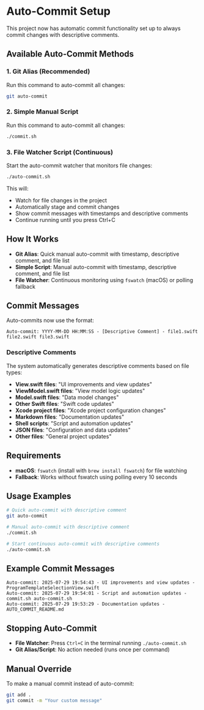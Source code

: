 # Auto-Commit Setup

This project now has automatic commit functionality set up to always commit changes with descriptive comments.

## Available Auto-Commit Methods

### 1. Git Alias (Recommended)
Run this command to auto-commit all changes:
```bash
git auto-commit
```

### 2. Simple Manual Script
Run this command to auto-commit all changes:
```bash
./commit.sh
```

### 3. File Watcher Script (Continuous)
Start the auto-commit watcher that monitors file changes:
```bash
./auto-commit.sh
```
This will:
- Watch for file changes in the project
- Automatically stage and commit changes
- Show commit messages with timestamps and descriptive comments
- Continue running until you press Ctrl+C

## How It Works

- **Git Alias**: Quick manual auto-commit with timestamp, descriptive comment, and file list
- **Simple Script**: Manual auto-commit with timestamp, descriptive comment, and file list
- **File Watcher**: Continuous monitoring using `fswatch` (macOS) or polling fallback

## Commit Messages

Auto-commits now use the format:
```
Auto-commit: YYYY-MM-DD HH:MM:SS - [Descriptive Comment] - file1.swift file2.swift file3.swift
```

### Descriptive Comments

The system automatically generates descriptive comments based on file types:

- **View.swift files**: "UI improvements and view updates"
- **ViewModel.swift files**: "View model logic updates"
- **Model.swift files**: "Data model changes"
- **Other Swift files**: "Swift code updates"
- **Xcode project files**: "Xcode project configuration changes"
- **Markdown files**: "Documentation updates"
- **Shell scripts**: "Script and automation updates"
- **JSON files**: "Configuration and data updates"
- **Other files**: "General project updates"

## Requirements

- **macOS**: `fswatch` (install with `brew install fswatch`) for file watching
- **Fallback**: Works without fswatch using polling every 10 seconds

## Usage Examples

```bash
# Quick auto-commit with descriptive comment
git auto-commit

# Manual auto-commit with descriptive comment
./commit.sh

# Start continuous auto-commit with descriptive comments
./auto-commit.sh
```

## Example Commit Messages

```
Auto-commit: 2025-07-29 19:54:43 - UI improvements and view updates - ProgramTemplateSelectionView.swift
Auto-commit: 2025-07-29 19:54:01 - Script and automation updates - commit.sh auto-commit.sh
Auto-commit: 2025-07-29 19:53:29 - Documentation updates - AUTO_COMMIT_README.md
```

## Stopping Auto-Commit

- **File Watcher**: Press `Ctrl+C` in the terminal running `./auto-commit.sh`
- **Git Alias/Script**: No action needed (runs once per command)

## Manual Override

To make a manual commit instead of auto-commit:
```bash
git add .
git commit -m "Your custom message"
``` 
